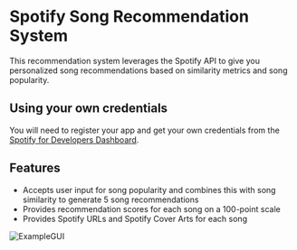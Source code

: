 # Spotify Song Recommendation System
This recommendation system leverages the Spotify API to give you personalized song recommendations based on similarity metrics and song popularity.
## Using your own credentials
You will need to register your app and get your own credentials from the [Spotify for Developers Dashboard](https://developer.spotify.com/dashboard).
## Features
* Accepts user input for song popularity and combines this with song similarity to generate 5 song recommendations
* Provides recommendation scores for each song on a 100-point scale
* Provides Spotify URLs and Spotify Cover Arts for each song

![ExampleGUI](https://github.com/user-attachments/assets/2d775c0f-428f-4244-a1cf-98e2f81b710a)
